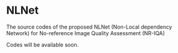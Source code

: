 # NLNet

The source codes of the proposed NLNet (Non-Local dependency Network) for No-reference Image Quality Assessment (NR-IQA)

Codes will be available soon. 
